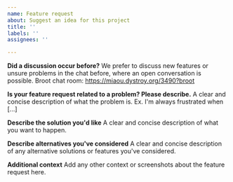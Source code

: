 ```yaml
---
name: Feature request
about: Suggest an idea for this project
title: ''
labels: ''
assignees: ''

---
```


**Did a discussion occur before?**
We prefer to discuss new features or unsure problems in the chat before, where an open conversation is possible.
Broot chat room: https://miaou.dystroy.org/3490?broot

**Is your feature request related to a problem? Please describe.**
A clear and concise description of what the problem is. Ex. I'm always frustrated when [...]

**Describe the solution you'd like**
A clear and concise description of what you want to happen.

**Describe alternatives you've considered**
A clear and concise description of any alternative solutions or features you've considered.

**Additional context**
Add any other context or screenshots about the feature request here.
